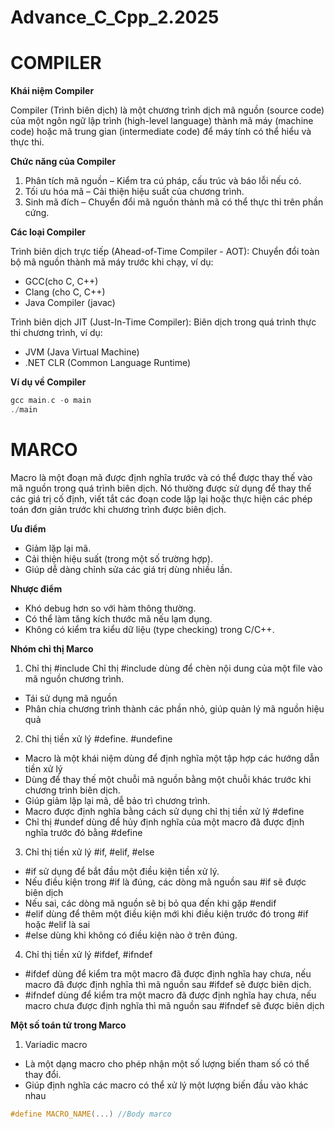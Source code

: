 # Advance_C_Cpp_2.2025

# COMPILER

**Khái niệm Compiler**

Compiler (Trình biên dịch) là một chương trình dịch mã nguồn (source code) của một ngôn ngữ lập trình (high-level language) thành mã máy (machine code) hoặc mã trung gian (intermediate code) để máy tính có thể hiểu và thực thi.

**Chức năng của Compiler**

1. Phân tích mã nguồn – Kiểm tra cú pháp, cấu trúc và báo lỗi nếu có.
2. Tối ưu hóa mã – Cải thiện hiệu suất của chương trình.
3. Sinh mã đích – Chuyển đổi mã nguồn thành mã có thể thực thi trên phần cứng.

**Các loại Compiler**

Trình biên dịch trực tiếp (Ahead-of-Time Compiler - AOT): Chuyển đổi toàn bộ mã nguồn thành mã máy trước khi chạy, ví dụ:

- GCC(cho C, C++)
- Clang (cho C, C++)
- Java Compiler (javac)

Trình biên dịch JIT (Just-In-Time Compiler): Biên dịch trong quá trình thực thi chương trình, ví dụ:

- JVM (Java Virtual Machine)
- .NET CLR (Common Language Runtime)

**Ví dụ về Compiler**

```C
gcc main.c -o main
./main
```

# MARCO

Macro là một đoạn mã được định nghĩa trước và có thể được thay thế vào mã nguồn trong quá trình biên dịch. Nó thường được sử dụng để thay thế các giá trị cố định, viết tắt các đoạn code lặp lại hoặc thực hiện các phép toán đơn giản trước khi chương trình được biên dịch.

**Ưu điểm**

- Giảm lặp lại mã.
- Cải thiện hiệu suất (trong một số trường hợp).
- Giúp dễ dàng chỉnh sửa các giá trị dùng nhiều lần.

**Nhược điểm**
- Khó debug hơn so với hàm thông thường.
- Có thể làm tăng kích thước mã nếu lạm dụng.
- Không có kiểm tra kiểu dữ liệu (type checking) trong C/C++.

**Nhóm chỉ thị Marco**

1. Chỉ thị #include
Chỉ thị #include dùng để chèn nội dung của một file vào mã nguồn chương trình.
- Tái sử dụng mã nguồn
- Phân chia chương trình thành các phần nhỏ, giúp quản lý mã nguồn hiệu quả

2. Chỉ thị tiền xử lý #define. #undefine
- Macro là một khái niệm dùng để định nghĩa một tập hợp các hướng dẫn tiền xử lý
- Dùng để thay thế một chuỗi mã nguồn bằng một chuỗi khác trước khi chương trình biên dịch.
- Giúp giảm lặp lại mã, dễ bảo trì chương trình.
- Macro được định nghĩa bằng cách sử dụng chỉ thị tiền xử lý #define
- Chỉ thị #undef dùng để hủy định nghĩa của một macro đã được định nghĩa trước đó bằng #define

3. Chỉ thị tiền xử lý #if, #elif, #else
- #if sử dụng để bắt đầu một điều kiện tiền xử lý.
- Nếu điều kiện trong #if là đúng, các dòng mã nguồn sau #if sẽ được biên dịch
- Nếu sai, các dòng mã nguồn sẽ bị bỏ qua đến khi gặp #endif
- #elif dùng để thêm một điều kiện mới khi điều kiện trước đó trong #if hoặc #elif là sai
- #else dùng khi không có điều kiện nào ở trên đúng.

4. Chỉ thị tiền xử lý #ifdef, #ifndef
- #ifdef dùng để kiểm tra một macro đã được định nghĩa hay chưa, nếu macro đã được định nghĩa thì mã nguồn sau #ifdef sẽ được biên dịch.
- #ifndef dùng để kiểm tra một macro đã được định nghĩa hay chưa, nếu macro chưa được định nghĩa thì mã nguồn sau #ifndef sẽ được biên dịch

**Một số toán tử trong Marco**

1. Variadic macro
- Là một dạng macro cho phép nhận một số lượng biến tham số có thể thay đổi.
- Giúp định nghĩa các macro có thể xử lý một lượng biến đầu vào khác nhau

```C
#define MACRO_NAME(...) //Body marco
```